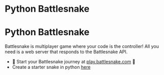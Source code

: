 # Python Battlesnake

# Python Battlesnake
Battlesnake is multiplayer game where your code is the controller! All you need is a web server that responds to the Battlesnake API.
- 🐍 Start your Battlesnake journey at [play.battlesnake.com](https://play.battlesnake.com) 💜
- Create a starter snake in python [here](https://github.com/BattlesnakeOfficial/starter-snake-python)